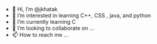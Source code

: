 - 👋 Hi, I’m @jkhatak
- 👀 I’m interested in learning C++, CSS , java, and python
- 🌱 I’m currently learning C
- 💞️ I’m looking to collaborate on ...
- 📫 How to reach me ...

<!---
jkhatak/jkhatak is a ✨ special ✨ repository because its `README.md` (this file) appears on your GitHub profile.
You can click the Preview link to take a look at your changes.
--->
